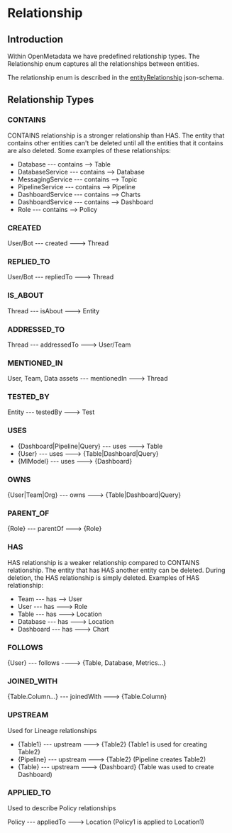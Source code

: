 # Relationship

## Introduction

Within OpenMetadata we have predefined relationship types. The Relationship enum captures all the relationships between entities. 

The relationship enum is described in the [entityRelationship](https://github.com/open-metadata/OpenMetadata/blob/main/catalog-rest-service/src/main/resources/json/schema/type/entityRelationship.json) json-schema.

## Relationship Types

### CONTAINS

CONTAINS relationship is a stronger relationship than HAS. The entity that contains other entities can't be deleted until all the entities that it contains are also deleted. Some examples of these relationships:

- Database --- contains --> Table
- DatabaseService --- contains --> Database
- MessagingService --- contains --> Topic
- PipelineService --- contains --> Pipeline
- DashboardService --- contains --> Charts
- DashboardService --- contains --> Dashboard
- Role --- contains --> Policy


### CREATED

User/Bot --- created ---> Thread

### REPLIED_TO

User/Bot --- repliedTo ---> Thread

### IS_ABOUT

Thread --- isAbout ---> Entity

### ADDRESSED_TO

Thread --- addressedTo ---> User/Team

### MENTIONED_IN

User, Team, Data assets --- mentionedIn ---> Thread

### TESTED_BY

Entity --- testedBy ---> Test

### USES

- {Dashboard|Pipeline|Query} --- uses ---> Table
- {User} --- uses ---> {Table|Dashboard|Query}
- {MlModel} --- uses ---> {Dashboard}


### OWNS 

{User|Team|Org} --- owns ---> {Table|Dashboard|Query}

### PARENT_OF

{Role} --- parentOf ---> {Role}

### HAS

HAS relationship is a weaker relationship compared to CONTAINS relationship. The entity that has HAS another entity can be deleted. During deletion, the HAS relationship is simply deleted. Examples of HAS relationship:


- Team --- has --> User
- User --- has ---> Role
- Table --- has ---> Location
- Database --- has ---> Location
- Dashboard --- has ---> Chart


### FOLLOWS

{User} --- follows ----> {Table, Database, Metrics...}

### JOINED_WITH

{Table.Column...} --- joinedWith ---> {Table.Column}

### UPSTREAM

Used for Lineage relationships

- {Table1} --- upstream ---> {Table2} (Table1 is used for creating Table2}
- {Pipeline} --- upstream ---> {Table2} (Pipeline creates Table2)
- {Table} --- upstream ---> {Dashboard} (Table was used to  create Dashboard)

### APPLIED_TO

Used to describe Policy relationships

Policy --- appliedTo ---> Location (Policy1 is applied to Location1)
